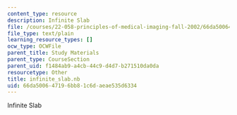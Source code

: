 ```yaml
---
content_type: resource
description: Infinite Slab
file: /courses/22-058-principles-of-medical-imaging-fall-2002/66da500647196bb81c6daeae535d6334_infinite_slab.nb
file_type: text/plain
learning_resource_types: []
ocw_type: OCWFile
parent_title: Study Materials
parent_type: CourseSection
parent_uid: f1484ab9-a4cb-44c9-d4d7-b271510da0da
resourcetype: Other
title: infinite_slab.nb
uid: 66da5006-4719-6bb8-1c6d-aeae535d6334
---
```

Infinite Slab

